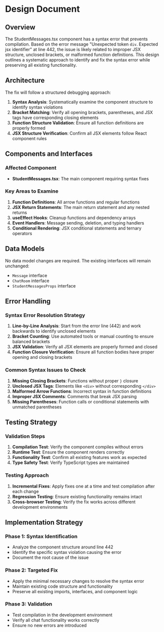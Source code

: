 # Design Document

## Overview

The StudentMessages.tsx component has a syntax error that prevents compilation. Based on the error message "Unexpected token `div`. Expected jsx identifier" at line 442, the issue is likely related to improper JSX structure, unclosed brackets, or malformed function definitions. This design outlines a systematic approach to identify and fix the syntax error while preserving all existing functionality.

## Architecture

The fix will follow a structured debugging approach:

1. **Syntax Analysis**: Systematically examine the component structure to identify syntax violations
2. **Bracket Matching**: Verify all opening brackets, parentheses, and JSX tags have corresponding closing elements
3. **Function Structure Validation**: Ensure all function definitions are properly formed
4. **JSX Structure Verification**: Confirm all JSX elements follow React component rules

## Components and Interfaces

### Affected Component
- **StudentMessages.tsx**: The main component requiring syntax fixes

### Key Areas to Examine
1. **Function Definitions**: All arrow functions and regular functions
2. **JSX Return Statements**: The main return statement and any nested returns
3. **useEffect Hooks**: Cleanup functions and dependency arrays
4. **Event Handlers**: Message sending, deletion, and typing handlers
5. **Conditional Rendering**: JSX conditional statements and ternary operators

## Data Models

No data model changes are required. The existing interfaces will remain unchanged:
- `Message` interface
- `ChatRoom` interface  
- `StudentMessagesProps` interface

## Error Handling

### Syntax Error Resolution Strategy

1. **Line-by-Line Analysis**: Start from the error line (442) and work backwards to identify unclosed elements
2. **Bracket Counting**: Use automated tools or manual counting to ensure balanced brackets
3. **JSX Validation**: Verify all JSX elements are properly formed and closed
4. **Function Closure Verification**: Ensure all function bodies have proper opening and closing brackets

### Common Syntax Issues to Check

1. **Missing Closing Brackets**: Functions without proper `}` closure
2. **Unclosed JSX Tags**: Elements like `<div>` without corresponding `</div>`
3. **Malformed Arrow Functions**: Incorrect syntax in function definitions
4. **Improper JSX Comments**: Comments that break JSX parsing
5. **Missing Parentheses**: Function calls or conditional statements with unmatched parentheses

## Testing Strategy

### Validation Steps

1. **Compilation Test**: Verify the component compiles without errors
2. **Runtime Test**: Ensure the component renders correctly
3. **Functionality Test**: Confirm all existing features work as expected
4. **Type Safety Test**: Verify TypeScript types are maintained

### Testing Approach

1. **Incremental Fixes**: Apply fixes one at a time and test compilation after each change
2. **Regression Testing**: Ensure existing functionality remains intact
3. **Cross-browser Testing**: Verify the fix works across different development environments

## Implementation Strategy

### Phase 1: Syntax Identification
- Analyze the component structure around line 442
- Identify the specific syntax violation causing the error
- Document the root cause of the issue

### Phase 2: Targeted Fix
- Apply the minimal necessary changes to resolve the syntax error
- Maintain existing code structure and functionality
- Preserve all existing imports, interfaces, and component logic

### Phase 3: Validation
- Test compilation in the development environment
- Verify all chat functionality works correctly
- Ensure no new errors are introduced